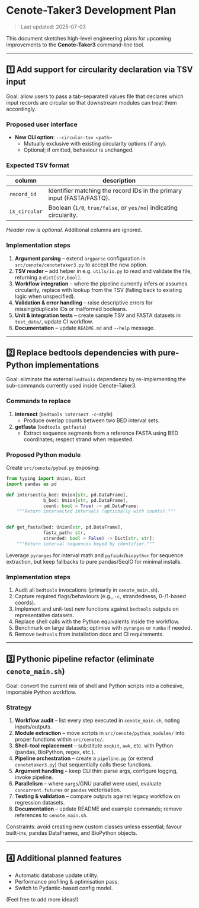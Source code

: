# Cenote-Taker3 Development Plan

> Last updated: 2025-07-03

This document sketches high-level engineering plans for upcoming improvements to the **Cenote-Taker3** command-line tool.

---

## 1️⃣  Add support for circularity declaration via TSV input

Goal: allow users to pass a tab-separated values file that declares which input records are circular so that downstream modules can treat them accordingly.

### Proposed user interface
* **New CLI option**: `--circular-tsv <path>`
  * Mutually exclusive with existing circularity options (if any).
  * Optional; if omitted, behaviour is unchanged.

### Expected TSV format
| column | description                     |
|--------|---------------------------------|
| `record_id` | Identifier matching the record IDs in the primary input (FASTA/FASTQ). |
| `is_circular` | Boolean (`1/0`, `true/false`, or `yes/no`) indicating circularity. |

*Header row is optional.*  Additional columns are ignored.

### Implementation steps
1. **Argument parsing** – extend `argparse` configuration in `src/cenote/cenotetaker3.py` to accept the new option.
2. **TSV reader** – add helper in e.g. `utils/io.py` to read and validate the file, returning a `dict[str,bool]`.
3. **Workflow integration** – where the pipeline currently infers or assumes circularity, replace with lookup from the TSV (falling back to existing logic when unspecified).
4. **Validation & error handling** – raise descriptive errors for missing/duplicate IDs or malformed booleans.
5. **Unit & integration tests** – create sample TSV and FASTA datasets in `test_data/`, update CI workflow.
6. **Documentation** – update `README.md` and `--help` message.

---

## 2️⃣  Replace bedtools dependencies with pure-Python implementations

Goal: eliminate the external `bedtools` dependency by re-implementing the sub-commands currently used inside Cenote-Taker3.

### Commands to replace
1. **intersect** (`bedtools intersect -c`-style)
   * Produce overlap counts between two BED interval sets.
2. **getfasta** (`bedtools getfasta`)
   * Extract sequence segments from a reference FASTA using BED coordinates; respect strand when requested.

### Proposed Python module
Create `src/cenote/pybed.py` exposing:

```python
from typing import Union, Dict
import pandas as pd

def intersect(a_bed: Union[str, pd.DataFrame],
              b_bed: Union[str, pd.DataFrame],
              count: bool = True) -> pd.DataFrame:
    """Return intersected intervals (optionally with counts)."""


def get_fasta(bed: Union[str, pd.DataFrame],
              fasta_path: str,
              stranded: bool = False) -> Dict[str, str]:
    """Return interval sequences keyed by identifier."""
```

Leverage `pyranges` for interval math and `pyfaidx`/`biopython` for sequence extraction, but keep fallbacks to pure pandas/SeqIO for minimal installs.

### Implementation steps
1. Audit all `bedtools` invocations (primarily in `cenote_main.sh`).
2. Capture required flags/behaviours (e.g., `-c`, strandedness, 0-/1-based coords).
3. Implement and unit-test new functions against `bedtools` outputs on representative datasets.
4. Replace shell calls with the Python equivalents inside the workflow.
5. Benchmark on large datasets; optimise with `pyranges` or `numba` if needed.
6. Remove `bedtools` from installation docs and CI requirements.

---

## 3️⃣  Pythonic pipeline refactor (eliminate `cenote_main.sh`)

Goal: convert the current mix of shell and Python scripts into a cohesive, importable Python workflow.

### Strategy
1. **Workflow audit** – list every step executed in `cenote_main.sh`, noting inputs/outputs.
2. **Module extraction** – move scripts in `src/cenote/python_modules/` into proper functions within `src/cenote/`.
3. **Shell-tool replacement** – substitute `seqkit`, `awk`, etc. with Python (pandas, BioPython, regex, etc.).
4. **Pipeline orchestration** – create a `pipeline.py` (or extend `cenotetaker3.py`) that sequentially calls these functions.
5. **Argument handling** – keep CLI thin: parse args, configure logging, invoke pipeline.
6. **Parallelism** – where `xargs`/GNU parallel were used, evaluate `concurrent.futures` or `pandas` vectorisation.
7. **Testing & validation** – compare outputs against legacy workflow on regression datasets.
8. **Documentation** – update README and example commands; remove references to `cenote_main.sh`.

Constraints: avoid creating new custom classes unless essential; favour built-ins, pandas DataFrames, and BioPython objects.

---

## 4️⃣  Additional planned features
* Automatic database update utility.
* Performance profiling & optimisation pass.
* Switch to Pydantic-based config model.

(Feel free to add more ideas!)
